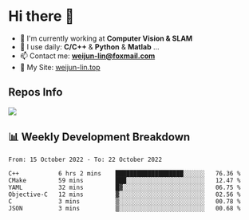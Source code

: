 # Hi there 👋

<!--
**Weijun-Lin/Weijun-Lin** is a ✨ _special_ ✨ repository because its `README.md` (this file) appears on your GitHub profile.

Here are some ideas to get you started:

- 🔭 I’m currently working on ...
- 🌱 I’m currently learning ...
- 👯 I’m looking to collaborate on ...
- 🤔 I’m looking for help with ...
- 💬 Ask me about ...
- 📫 How to reach me: ...
- 😄 Pronouns: ...
- ⚡ Fun fact: ...
-->

- 🏢 I'm currently working at **Computer Vision & SLAM**
- 🚀 I use daily: **C/C++** & **Python** & **Matlab** ...
- 📫 Contact me: **weijun-lin@foxmail.com**
- 🔗 My Site: [weijun-lin.top](https://weijun-lin.top/p)

  

## Repos Info
![](https://github-readme-stats.vercel.app/api?username=Weijun-Lin&theme=cobalt)

## 📊 Weekly Development Breakdown

<!--START_SECTION:waka-->

```text
From: 15 October 2022 - To: 22 October 2022

C++           6 hrs 2 mins    ███████████████████░░░░░░   76.36 %
CMake         59 mins         ███░░░░░░░░░░░░░░░░░░░░░░   12.47 %
YAML          32 mins         █▓░░░░░░░░░░░░░░░░░░░░░░░   06.75 %
Objective-C   12 mins         ▓░░░░░░░░░░░░░░░░░░░░░░░░   02.56 %
C             3 mins          ▒░░░░░░░░░░░░░░░░░░░░░░░░   00.78 %
JSON          3 mins          ▒░░░░░░░░░░░░░░░░░░░░░░░░   00.68 %
```

<!--END_SECTION:waka-->
